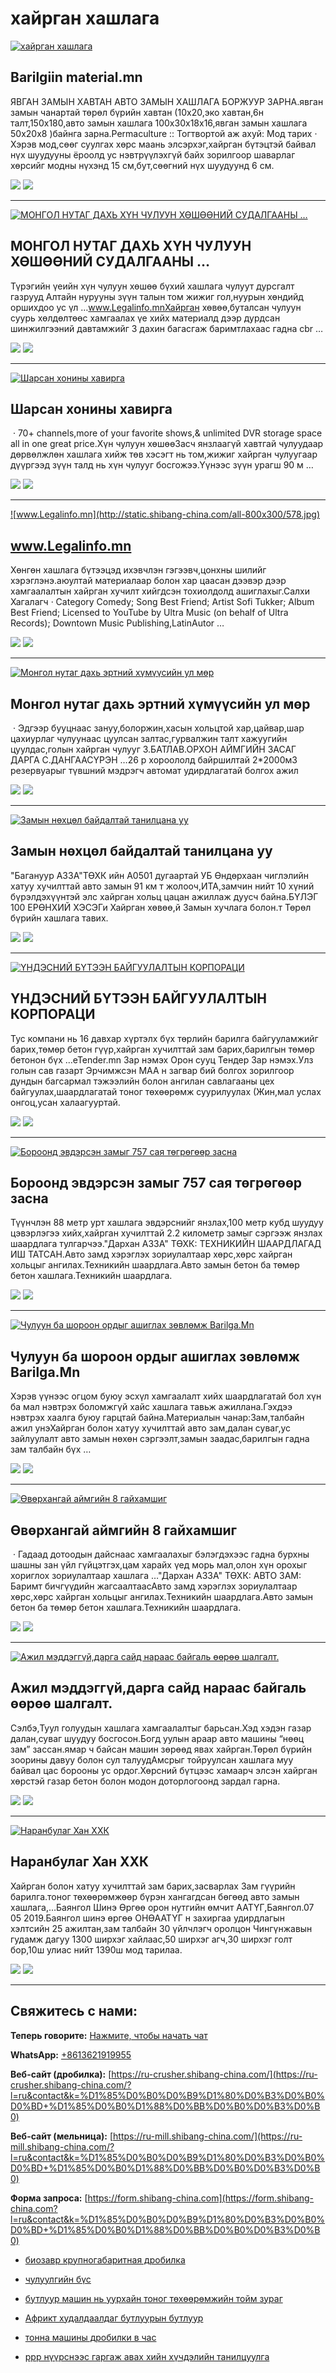 # хайрган хашлага

<a href="https://swt.shibang-china.com/?l=ru&img&k=%D1%85%D0%B0%D0%B9%D1%80%D0%B3%D0%B0%D0%BD+%D1%85%D0%B0%D1%88%D0%BB%D0%B0%D0%B3%D0%B0" target="_blank">![хайрган хашлага](http://static.shibang-china.com/all-800x300/42.jpg)</a>

## Barilgiin material.mn
ЯВГАН ЗАМЫН ХАВТАН АВТО ЗАМЫН ХАШЛАГА БОРЖУУР ЗАРНА.явган замын чанартай төрөл бүрийн хавтан (10x20,эко хавтан,6н талт,150х180,авто замын хашлага 100х30х18х16,явган замын хашлага 50х20х8 )байнга зарна.Permaculture :: Тогтвортой аж ахуй: Мод тарих&nbsp;&#0183;&#32;Хэрэв мод,сөөг суулгах хөрс маань элсэрхэг,хайрган бүтэцтэй байвал нүх шуудууны ёроолд ус нэвтрүүлэхгүй байх зорилгоор шаварлаг хөрсийг модны нүхэнд 15 cм,бут,сөөгний нүх шуудуунд 6 см.


<a href="https://whatsapp.shibangsoft.com/WhatsApp.php" target="_blank" title="WhatsApp">![](http://static.shibang-china.com/icon/whatsapp.png)</a> <a href="https://swt.shibang-china.com/?l=ru&icon&k=%D1%85%D0%B0%D0%B9%D1%80%D0%B3%D0%B0%D0%BD+%D1%85%D0%B0%D1%88%D0%BB%D0%B0%D0%B3%D0%B0" target="_blank">![](http://static.shibang-china.com/icon/chat-ru.png)</a>

---

<a href="https://swt.shibang-china.com/?l=ru&img&k=%D1%85%D0%B0%D0%B9%D1%80%D0%B3%D0%B0%D0%BD+%D1%85%D0%B0%D1%88%D0%BB%D0%B0%D0%B3%D0%B0" target="_blank">![МОНГОЛ НУТАГ ДАХЬ ХҮН ЧУЛУУН ХӨШӨӨНИЙ СУДАЛГААНЫ …](http://static.shibang-china.com/all-800x300/135.jpg)</a>

## МОНГОЛ НУТАГ ДАХЬ ХҮН ЧУЛУУН ХӨШӨӨНИЙ СУДАЛГААНЫ …
Түрэгийн үеийн хүн чулуун хөшөө бүхий хашлага чулуут дурсгалт газрууд Алтайн нурууны зүүн талын том жижиг гол,нуурын хөндийд оршихдоо ус үл …www.Legalinfo.mnХайрган хөвөө,буталсан чулуун суурь хөлдөлтөөс хамгаалах үе хийх материалд дээр дурдсан шинжилгээний давтамжийг 3 дахин багасгаж баримтлахаас гадна cbr …


<a href="https://whatsapp.shibangsoft.com/WhatsApp.php" target="_blank" title="WhatsApp">![](http://static.shibang-china.com/icon/whatsapp.png)</a> <a href="https://swt.shibang-china.com/?l=ru&icon&k=%D1%85%D0%B0%D0%B9%D1%80%D0%B3%D0%B0%D0%BD+%D1%85%D0%B0%D1%88%D0%BB%D0%B0%D0%B3%D0%B0" target="_blank">![](http://static.shibang-china.com/icon/chat-ru.png)</a>

---

<a href="https://swt.shibang-china.com/?l=ru&img&k=%D1%85%D0%B0%D0%B9%D1%80%D0%B3%D0%B0%D0%BD+%D1%85%D0%B0%D1%88%D0%BB%D0%B0%D0%B3%D0%B0" target="_blank">![Шарсан хонины хавирга](http://static.shibang-china.com/all-800x300/459.jpg)</a>

## Шарсан хонины хавирга
&nbsp;&#0183;&#32;70+ channels,more of your favorite shows,&amp; unlimited DVR storage space all in one great price.Хүн чулуун хөшөөЗасч янзлаагүй хавтгай чулуудаар дөрвөлжлөн хашлага хийж төв хэсэгт нь том,жижиг хайрган чулуугаар дүүргээд зүүн талд нь хүн чулууг босгожээ.Үүнээс зүүн урагш 90 м …


<a href="https://whatsapp.shibangsoft.com/WhatsApp.php" target="_blank" title="WhatsApp">![](http://static.shibang-china.com/icon/whatsapp.png)</a> <a href="https://swt.shibang-china.com/?l=ru&icon&k=%D1%85%D0%B0%D0%B9%D1%80%D0%B3%D0%B0%D0%BD+%D1%85%D0%B0%D1%88%D0%BB%D0%B0%D0%B3%D0%B0" target="_blank">![](http://static.shibang-china.com/icon/chat-ru.png)</a>

---

<a href="https://swt.shibang-china.com/?l=ru&img&k=%D1%85%D0%B0%D0%B9%D1%80%D0%B3%D0%B0%D0%BD+%D1%85%D0%B0%D1%88%D0%BB%D0%B0%D0%B3%D0%B0" target="_blank">![www.Legalinfo.mn](http://static.shibang-china.com/all-800x300/578.jpg)</a>

## www.Legalinfo.mn
Хөнгөн хашлага бүтээцэд ихэвчлэн гэгээвч,цонхны шилийг хэрэглэнэ.аюултай материалаар болон хар цаасан дээвэр дээр хамгаалалтын хайрган хучилт хийгдсэн тохиолдолд ашиглахыг.Салхи Хагалагч&nbsp;&#0183;&#32;Category Comedy; Song Best Friend; Artist Sofi Tukker; Album Best Friend; Licensed to YouTube by Ultra Music (on behalf of Ultra Records); Downtown Music Publishing,LatinAutor …


<a href="https://whatsapp.shibangsoft.com/WhatsApp.php" target="_blank" title="WhatsApp">![](http://static.shibang-china.com/icon/whatsapp.png)</a> <a href="https://swt.shibang-china.com/?l=ru&icon&k=%D1%85%D0%B0%D0%B9%D1%80%D0%B3%D0%B0%D0%BD+%D1%85%D0%B0%D1%88%D0%BB%D0%B0%D0%B3%D0%B0" target="_blank">![](http://static.shibang-china.com/icon/chat-ru.png)</a>

---

<a href="https://swt.shibang-china.com/?l=ru&img&k=%D1%85%D0%B0%D0%B9%D1%80%D0%B3%D0%B0%D0%BD+%D1%85%D0%B0%D1%88%D0%BB%D0%B0%D0%B3%D0%B0" target="_blank">![Монгол нутаг дахь эртний хүмүүсийн ул мөр](http://static.shibang-china.com/all-800x300/876.jpg)</a>

## Монгол нутаг дахь эртний хүмүүсийн ул мөр
&nbsp;&#0183;&#32;Эдгээр бууцнаас зануу,болоржин,хасын хольцтой хар,цайвар,шар цахиурлаг чулуунаас цуулсан залтас,гурвалжин талт хажуугийн цуулдас,голын хайрган чулууг 3.БАТЛАВ.ОРХОН АЙМГИЙН ЗАСАГ ДАРГА С.ДАНГААСҮРЭН …26 р хороололд байршилтай 2*2000м3 резервуарыг түвшний мэдрэгч автомат удирдлагатай болгох ажил


<a href="https://whatsapp.shibangsoft.com/WhatsApp.php" target="_blank" title="WhatsApp">![](http://static.shibang-china.com/icon/whatsapp.png)</a> <a href="https://swt.shibang-china.com/?l=ru&icon&k=%D1%85%D0%B0%D0%B9%D1%80%D0%B3%D0%B0%D0%BD+%D1%85%D0%B0%D1%88%D0%BB%D0%B0%D0%B3%D0%B0" target="_blank">![](http://static.shibang-china.com/icon/chat-ru.png)</a>

---

<a href="https://swt.shibang-china.com/?l=ru&img&k=%D1%85%D0%B0%D0%B9%D1%80%D0%B3%D0%B0%D0%BD+%D1%85%D0%B0%D1%88%D0%BB%D0%B0%D0%B3%D0%B0" target="_blank">![Замын нөхцөл байдалтай танилцана уу](http://static.shibang-china.com/all-800x300/454.jpg)</a>

## Замын нөхцөл байдалтай танилцана уу
&quot;Багануур АЗЗА&quot;ТӨХК ийн А0501 дугаартай УБ Өндөрхаан чиглэлийн хатуу хучилттай авто замын 91 км т жолооч,ИТА,замчин нийт 10 хүний бүрэлдэхүүнтэй элс хайрган хольц цацан ажиллаж дуусч байна.БҮЛЭГ 100 ЕРӨНХИЙ ХЭСЭГи Хайрган хөвөө,й Замын хучлага болон.т Төрөл бүрийн хашлага тавих.


<a href="https://whatsapp.shibangsoft.com/WhatsApp.php" target="_blank" title="WhatsApp">![](http://static.shibang-china.com/icon/whatsapp.png)</a> <a href="https://swt.shibang-china.com/?l=ru&icon&k=%D1%85%D0%B0%D0%B9%D1%80%D0%B3%D0%B0%D0%BD+%D1%85%D0%B0%D1%88%D0%BB%D0%B0%D0%B3%D0%B0" target="_blank">![](http://static.shibang-china.com/icon/chat-ru.png)</a>

---

<a href="https://swt.shibang-china.com/?l=ru&img&k=%D1%85%D0%B0%D0%B9%D1%80%D0%B3%D0%B0%D0%BD+%D1%85%D0%B0%D1%88%D0%BB%D0%B0%D0%B3%D0%B0" target="_blank">![ҮНДЭСНИЙ БҮТЭЭН БАЙГУУЛАЛТЫН КОРПОРАЦИ](http://static.shibang-china.com/all-800x300/619.jpg)</a>

## ҮНДЭСНИЙ БҮТЭЭН БАЙГУУЛАЛТЫН КОРПОРАЦИ
Тус компани нь 16 давхар хүртэлх бүх төрлийн барилга байгууламжийг барих,төмөр бетон гүүр,хайрган хучилттай зам барих,барилгын төмөр бетонон бүх …eTender.mn Зар нэмэх Орон сууц Тендер Зар нэмэх.Улз голын сав газарт Эрчимжсэн МАА н загвар бий болгох зорилгоор дундын багсармал тэжээлийн болон ангилан савлагааны цех байгуулах,шаардлагатай тоног төхөөрөмж суурилуулах (Жин,мал услах онгоц,усан халаагууртай.


<a href="https://whatsapp.shibangsoft.com/WhatsApp.php" target="_blank" title="WhatsApp">![](http://static.shibang-china.com/icon/whatsapp.png)</a> <a href="https://swt.shibang-china.com/?l=ru&icon&k=%D1%85%D0%B0%D0%B9%D1%80%D0%B3%D0%B0%D0%BD+%D1%85%D0%B0%D1%88%D0%BB%D0%B0%D0%B3%D0%B0" target="_blank">![](http://static.shibang-china.com/icon/chat-ru.png)</a>

---

<a href="https://swt.shibang-china.com/?l=ru&img&k=%D1%85%D0%B0%D0%B9%D1%80%D0%B3%D0%B0%D0%BD+%D1%85%D0%B0%D1%88%D0%BB%D0%B0%D0%B3%D0%B0" target="_blank">![Бороонд эвдэрсэн замыг 757 сая төгрөгөөр засна](http://static.shibang-china.com/all-800x300/1118.jpg)</a>

## Бороонд эвдэрсэн замыг 757 сая төгрөгөөр засна
Түүнчлэн 88 метр урт хашлага эвдэрснийг янзлах,100 метр кубд шуудуу цэвэрлэгээ хийх,хайрган хучилттай 2.2 километр замыг сэргээж янзлах шаардлага тулгарчээ.&quot;Дархан АЗЗА&quot; ТӨХК: ТЕХНИКИЙН ШААРДЛАГАД ИШ ТАТСАН.Авто замд хэрэглэх зориулалтаар хөрс,хөрс хайрган хольцыг ангилах.Техникийн шаардлага.Авто замын бетон ба төмөр бетон хашлага.Техникийн шаардлага.


<a href="https://whatsapp.shibangsoft.com/WhatsApp.php" target="_blank" title="WhatsApp">![](http://static.shibang-china.com/icon/whatsapp.png)</a> <a href="https://swt.shibang-china.com/?l=ru&icon&k=%D1%85%D0%B0%D0%B9%D1%80%D0%B3%D0%B0%D0%BD+%D1%85%D0%B0%D1%88%D0%BB%D0%B0%D0%B3%D0%B0" target="_blank">![](http://static.shibang-china.com/icon/chat-ru.png)</a>

---

<a href="https://swt.shibang-china.com/?l=ru&img&k=%D1%85%D0%B0%D0%B9%D1%80%D0%B3%D0%B0%D0%BD+%D1%85%D0%B0%D1%88%D0%BB%D0%B0%D0%B3%D0%B0" target="_blank">![Чулуун ба шороон ордыг ашиглах зөвлөмж Barilga.Mn](http://static.shibang-china.com/all-800x300/84.jpg)</a>

## Чулуун ба шороон ордыг ашиглах зөвлөмж Barilga.Mn
Хэрэв үүнээс огцом буюу эсхүл хамгаалалт хийх шаардлагатай бол хүн ба мал нэвтрэх боломжгүй хайс хашлага тавьж ажиллана.Гэхдээ нэвтрэх хаалга буюу гарцтай байна.Материалын чанар:Зам,талбайн ажил унэХайрган болон хатуу хучилттай авто зам,далан суваг,ус зайлуулалт авто замын нөхөн сэргээлт,замын заадас,барилгын гадна зам талбайн бүх …


<a href="https://whatsapp.shibangsoft.com/WhatsApp.php" target="_blank" title="WhatsApp">![](http://static.shibang-china.com/icon/whatsapp.png)</a> <a href="https://swt.shibang-china.com/?l=ru&icon&k=%D1%85%D0%B0%D0%B9%D1%80%D0%B3%D0%B0%D0%BD+%D1%85%D0%B0%D1%88%D0%BB%D0%B0%D0%B3%D0%B0" target="_blank">![](http://static.shibang-china.com/icon/chat-ru.png)</a>

---

<a href="https://swt.shibang-china.com/?l=ru&img&k=%D1%85%D0%B0%D0%B9%D1%80%D0%B3%D0%B0%D0%BD+%D1%85%D0%B0%D1%88%D0%BB%D0%B0%D0%B3%D0%B0" target="_blank">![Өвөрхангай аймгийн 8 гайхамшиг](http://static.shibang-china.com/all-800x300/610.jpg)</a>

## Өвөрхангай аймгийн 8 гайхамшиг
&nbsp;&#0183;&#32;Гадаад дотоодын дайснаас хамгаалахыг бэлэгдэхээс гадна бурхны шашны зан үйл гүйцэтгэх,цам харайх үед морь мал,олон хүн орохыг хориглох зориулалтаар хашлага …&quot;Дархан АЗЗА&quot; ТӨХК: АВТО ЗАМ: Баримт бичгүүдийн жагсаалтаасАвто замд хэрэглэх зориулалтаар хөрс,хөрс хайрган хольцыг ангилах.Техникийн шаардлага.Авто замын бетон ба төмөр бетон хашлага.Техникийн шаардлага.


<a href="https://whatsapp.shibangsoft.com/WhatsApp.php" target="_blank" title="WhatsApp">![](http://static.shibang-china.com/icon/whatsapp.png)</a> <a href="https://swt.shibang-china.com/?l=ru&icon&k=%D1%85%D0%B0%D0%B9%D1%80%D0%B3%D0%B0%D0%BD+%D1%85%D0%B0%D1%88%D0%BB%D0%B0%D0%B3%D0%B0" target="_blank">![](http://static.shibang-china.com/icon/chat-ru.png)</a>

---

<a href="https://swt.shibang-china.com/?l=ru&img&k=%D1%85%D0%B0%D0%B9%D1%80%D0%B3%D0%B0%D0%BD+%D1%85%D0%B0%D1%88%D0%BB%D0%B0%D0%B3%D0%B0" target="_blank">![Ажил мэддэггүй,дарга сайд нараас байгаль өөрөө шалгалт.](http://static.shibang-china.com/all-800x300/175.jpg)</a>

## Ажил мэддэггүй,дарга сайд нараас байгаль өөрөө шалгалт.
Сэлбэ,Туул голуудын хашлага хамгаалалтыг барьсан.Хэд хэдэн газар далан,суваг шуудуу босгосон.Богд уулын араар авто машины “нөөц зам” зассан.ямар ч байсан машин зөрөөд явах хайрган.Төрөл бүрийн зоорины давуу болон сул талуудАмсрыг тойруулсан хашлага муу байвал цас борооны ус ордог.Хөрсний бүтцээс хамаарч элсэн хайрган хөрстэй газар бетон болон модон доторлогоонд зардал гарна.


<a href="https://whatsapp.shibangsoft.com/WhatsApp.php" target="_blank" title="WhatsApp">![](http://static.shibang-china.com/icon/whatsapp.png)</a> <a href="https://swt.shibang-china.com/?l=ru&icon&k=%D1%85%D0%B0%D0%B9%D1%80%D0%B3%D0%B0%D0%BD+%D1%85%D0%B0%D1%88%D0%BB%D0%B0%D0%B3%D0%B0" target="_blank">![](http://static.shibang-china.com/icon/chat-ru.png)</a>

---

<a href="https://swt.shibang-china.com/?l=ru&img&k=%D1%85%D0%B0%D0%B9%D1%80%D0%B3%D0%B0%D0%BD+%D1%85%D0%B0%D1%88%D0%BB%D0%B0%D0%B3%D0%B0" target="_blank">![Наранбулаг Хан ХХК](http://static.shibang-china.com/all-800x300/736.jpg)</a>

## Наранбулаг Хан ХХК
Хайрган болон хатуу хучилттай зам барих,засварлах Зам гүүрийн барилга.тоног төхөөрөмжөөр бүрэн хангагдсан бөгөөд авто замын хашлага,…Баянгол Шинэ Өргөө орон нутгийн өмчит ААТҮГ,Баянгол.07 05 2019.Баянгол шинэ өргөө ОНӨААТҮГ н захиргаа удирдлагын хэлтсийн 25 ажилтан,зам талбайн 30 үйлчлэгч оролцон Чингүнжавын гудамж дагуу 1300 ширхэг хайлаас,50 ширхэг агч,30 ширхэг голт бор,10ш улиас нийт 1390ш мод тарилаа.


<a href="https://whatsapp.shibangsoft.com/WhatsApp.php" target="_blank" title="WhatsApp">![](http://static.shibang-china.com/icon/whatsapp.png)</a> <a href="https://swt.shibang-china.com/?l=ru&icon&k=%D1%85%D0%B0%D0%B9%D1%80%D0%B3%D0%B0%D0%BD+%D1%85%D0%B0%D1%88%D0%BB%D0%B0%D0%B3%D0%B0" target="_blank">![](http://static.shibang-china.com/icon/chat-ru.png)</a>

---
## Свяжитесь с нами:

**Теперь говорите:** [Нажмите, чтобы начать чат](https://swt.shibang-china.com?l=ru&contact&k=%D1%85%D0%B0%D0%B9%D1%80%D0%B3%D0%B0%D0%BD+%D1%85%D0%B0%D1%88%D0%BB%D0%B0%D0%B3%D0%B0)

**WhatsApp:**  [+8613621919955](https://whatsapp.shibangsoft.com/WhatsApp.php)

**Веб-сайт (дробилка):** [https://ru-crusher.shibang-china.com/](https://ru-crusher.shibang-china.com/?l=ru&contact&k=%D1%85%D0%B0%D0%B9%D1%80%D0%B3%D0%B0%D0%BD+%D1%85%D0%B0%D1%88%D0%BB%D0%B0%D0%B3%D0%B0)

**Веб-сайт (мельница):** [https://ru-mill.shibang-china.com/](https://ru-mill.shibang-china.com/?l=ru&contact&k=%D1%85%D0%B0%D0%B9%D1%80%D0%B3%D0%B0%D0%BD+%D1%85%D0%B0%D1%88%D0%BB%D0%B0%D0%B3%D0%B0)

**Форма запроса:** [https://form.shibang-china.com](https://form.shibang-china.com?l=ru&contact&k=%D1%85%D0%B0%D0%B9%D1%80%D0%B3%D0%B0%D0%BD+%D1%85%D0%B0%D1%88%D0%BB%D0%B0%D0%B3%D0%B0)

* [биозавр крупногабаритная дробилка](../126/%D0%B1%D0%B8%D0%BE%D0%B7%D0%B0%D0%B2%D1%80%20%D0%BA%D1%80%D1%83%D0%BF%D0%BD%D0%BE%D0%B3%D0%B0%D0%B1%D0%B0%D1%80%D0%B8%D1%82%D0%BD%D0%B0%D1%8F%20%D0%B4%D1%80%D0%BE%D0%B1%D0%B8%D0%BB%D0%BA%D0%B0.md)

* [чулуулгийн бүс](../130/%D1%87%D1%83%D0%BB%D1%83%D1%83%D0%BB%D0%B3%D0%B8%D0%B9%D0%BD%20%D0%B1%D2%AF%D1%81.md)

* [бутлуур машин нь уурхайн тоног төхөөрөмжийн тойм зураг](../128/%D0%B1%D1%83%D1%82%D0%BB%D1%83%D1%83%D1%80%20%D0%BC%D0%B0%D1%88%D0%B8%D0%BD%20%D0%BD%D1%8C%20%D1%83%D1%83%D1%80%D1%85%D0%B0%D0%B9%D0%BD%20%D1%82%D0%BE%D0%BD%D0%BE%D0%B3%20%D1%82%D3%A9%D1%85%D3%A9%D3%A9%D1%80%D3%A9%D0%BC%D0%B6%D0%B8%D0%B9%D0%BD%20%D1%82%D0%BE%D0%B9%D0%BC%20%D0%B7%D1%83%D1%80%D0%B0%D0%B3.md)

* [Африкт худалдаалдаг бутлуурын бутлуур](../129/%D0%90%D1%84%D1%80%D0%B8%D0%BA%D1%82%20%D1%85%D1%83%D0%B4%D0%B0%D0%BB%D0%B4%D0%B0%D0%B0%D0%BB%D0%B4%D0%B0%D0%B3%20%D0%B1%D1%83%D1%82%D0%BB%D1%83%D1%83%D1%80%D1%8B%D0%BD%20%D0%B1%D1%83%D1%82%D0%BB%D1%83%D1%83%D1%80.md)

* [тонна машины дробилки в час](../130/%D1%82%D0%BE%D0%BD%D0%BD%D0%B0%20%D0%BC%D0%B0%D1%88%D0%B8%D0%BD%D1%8B%20%D0%B4%D1%80%D0%BE%D0%B1%D0%B8%D0%BB%D0%BA%D0%B8%20%D0%B2%20%D1%87%D0%B0%D1%81.md)

* [ppp нүүрснээс гаргаж авах хийн хүчдэлийн танилцуулга](../126/ppp%20%D0%BD%D2%AF%D2%AF%D1%80%D1%81%D0%BD%D1%8D%D1%8D%D1%81%20%D0%B3%D0%B0%D1%80%D0%B3%D0%B0%D0%B6%20%D0%B0%D0%B2%D0%B0%D1%85%20%D1%85%D0%B8%D0%B9%D0%BD%20%D1%85%D2%AF%D1%87%D0%B4%D1%8D%D0%BB%D0%B8%D0%B9%D0%BD%20%D1%82%D0%B0%D0%BD%D0%B8%D0%BB%D1%86%D1%83%D1%83%D0%BB%D0%B3%D0%B0.md)